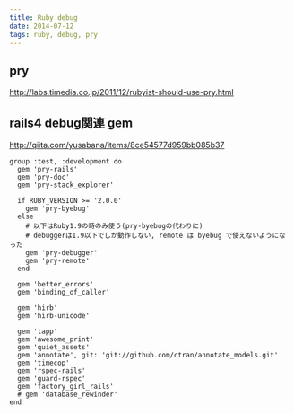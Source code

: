 ```yaml
---
title: Ruby debug
date: 2014-07-12
tags: ruby, debug, pry
---
```


## pry

<http://labs.timedia.co.jp/2011/12/rubyist-should-use-pry.html>

## rails4 debug関連 gem

<http://qiita.com/yusabana/items/8ce54577d959bb085b37>

```
group :test, :development do
  gem 'pry-rails'
  gem 'pry-doc'
  gem 'pry-stack_explorer'

  if RUBY_VERSION >= '2.0.0'
    gem 'pry-byebug'
  else
    # 以下はRuby1.9の時のみ使う(pry-byebugの代わりに)
    # debuggerは1.9以下でしか動作しない, remote は byebug で使えないようになった
    gem 'pry-debugger'
    gem 'pry-remote'
  end

  gem 'better_errors'
  gem 'binding_of_caller'

  gem 'hirb'
  gem 'hirb-unicode'

  gem 'tapp'
  gem 'awesome_print'
  gem 'quiet_assets'
  gem 'annotate', git: 'git://github.com/ctran/annotate_models.git'
  gem 'timecop'
  gem 'rspec-rails'
  gem 'guard-rspec'
  gem 'factory_girl_rails'
  # gem 'database_rewinder'
end
```
